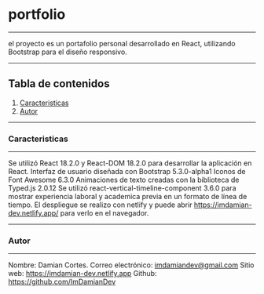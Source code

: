 # portfolio
***
el proyecto es un portafolio personal desarrollado en React, utilizando Bootstrap para el diseño responsivo.
***
## Tabla de contenidos
1. [Caracteristicas](#caracteristicas)
2. [Autor](#autor)
***
### Caracteristicas
***
Se utilizó React 18.2.0 y React-DOM 18.2.0 para desarrollar la aplicación en React.
Interfaz de usuario diseñada con Bootstrap 5.3.0-alpha1
Iconos de Font Awesome 6.3.0
Animaciones de texto creadas con la biblioteca de Typed.js 2.0.12
Se utilizó react-vertical-timeline-component 3.6.0 para mostrar experiencia laboral y academica previa en un formato de línea de tiempo.
El despliegue se realizo con netlify y puede abrir https://imdamian-dev.netlify.app/ para verlo en el navegador.
***
### Autor
***
Nombre: Damian Cortes.
Correo electrónico: imdamiandev@gmail.com
Sitio web: https://imdamian-dev.netlify.app
Github: https://github.com/ImDamianDev
